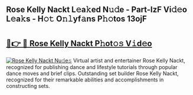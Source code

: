 ## Rose Kelly Nackt L𝚎a𝚔ed N𝚞𝚍e - Part-IzF Vi𝚍𝚎o L𝚎a𝚔s - H𝚘𝚝 O𝚗𝚕yf𝚊ns P𝚑𝚘tos 13ojF

# <h2><a href="http://kfcmp0r.oniu.top/?m=Rose+Kelly+Nackt">🔗👉 🔴 Rose Kelly Nackt P𝚑ot𝚘𝚜 V𝚒d𝚎o</a></h2>

[![Rose Kelly Nackt Nu𝚍e𝚜](https://i.imgur.com/0qMVB7G.gif)](http://kfcmp0r.oniu.top/?m=Rose+Kelly+Nackt)
Virtual artist and entertainer Rose Kelly Nackt, recognized for publishing dance and lifestyle tutorials through popular dance moves and brief clips. Outstanding set builder Rose Kelly Nackt, recognized for their remarkable abilities and accomplishments in constructing sets.  
